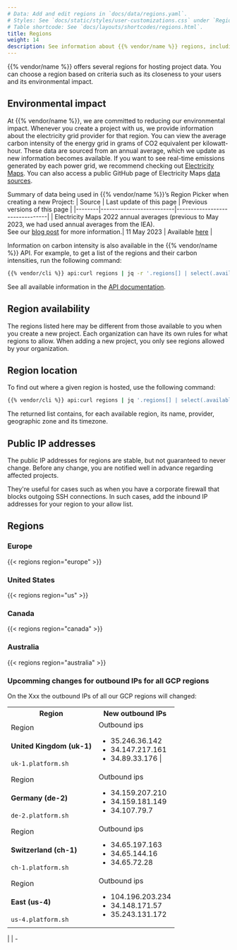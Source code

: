 ```yaml
---
# Data: Add and edit regions in `docs/data/regions.yaml`.
# Styles: See `docs/static/styles/user-customizations.css` under `Region information`
# Table shortcode: See `docs/layouts/shortcodes/regions.html`.
title: Regions
weight: 14
description: See information about {{% vendor/name %}} regions, including their environmental impact and IP addresses.
---
```


{{% vendor/name %}} offers several regions for hosting project data.
You can choose a region based on criteria such as its closeness to your users and its environmental impact.

## Environmental impact

At {{% vendor/name %}}, we are committed to reducing our environmental impact. Whenever you create a project with us, we provide information about the electricity grid provider for that region. You can view the average carbon intensity of the energy grid in grams of CO2 equivalent per kilowatt-hour.
These data are sourced from an annual average, which we update as new information becomes available. If you want to see real-time emissions generated by each power grid, we recommend checking out [Electricity Maps](https://app.electricitymap.org/map). You can also access a public GitHub page of Electricity Maps [data sources](https://github.com/electricitymap/electricitymap-contrib/blob/master/DATA_SOURCES.md).

Summary of data being used in {{% vendor/name %}}’s Region Picker when creating a new Project:
| Source | Last update of this page | Previous versions of this page |
|--------|--------------------------|--------------------------------|
| Electricity Maps 2022 annual averages (previous to May 2023, we had used annual averages from the IEA). <BR> See our [blog post](https://platform.sh/blog/platformsh-is-now-using-annual-carbon-intensities-from-electricity-maps/) for more information.| 11 May 2023 | Available [here](https://github.com/platformsh/platformsh-docs/commits/main/docs/src/development/regions.md) |

Information on carbon intensity is also available in the {{% vendor/name %}} API.
For example, to get a list of the regions and their carbon intensities, run the following command:

```bash
{{% vendor/cli %}} api:curl regions | jq -r '.regions[] | select(.available) | .label + ": " + .environmental_impact.carbon_intensity'
```

See all available information in the [API documentation](https://api.platform.sh/docs/#tag/Regions).

## Region availability

The regions listed here may be different from those available to you when you create a new project.
Each organization can have its own rules for what regions to allow.
When adding a new project, you only see regions allowed by your organization.

## Region location

To find out where a given region is hosted, use the following command:

``` bash
{{% vendor/cli %}} api:curl regions | jq '.regions[] | select(.available)  | .id + ": " + .provider.name + " - " + .zone + " - " + .timezone' | sort
```

The returned list contains, for each available region, its name, provider, geographic zone and its timezone.

## Public IP addresses

The public IP addresses for regions are stable, but not guaranteed to never change.
Before any change, you are notified well in advance regarding affected projects.

They're useful for cases such as when you have a corporate firewall that blocks outgoing SSH connections.
In such cases, add the inbound IP addresses for your region to your allow list.

## Regions

### Europe

{{< regions region="europe" >}}

### United States

{{< regions region="us" >}}

### Canada

{{< regions region="canada" >}}

### Australia

{{< regions region="australia" >}}


### Upcomming changes for outbound IPs for all GCP regions

On the Xxx the outbound IPs of all our GCP regions will changed:

<table class="table-auto text-center" style="max-width: calc(100vw - 2rem);">
    <tbody>
        <!-- Header -->
        <tr class="hidden md:table-row [&_th]:px-6 [&_th]:py-5 md:sticky md:top-24 md:z-20">
            <th>Region</th>
            <th>New outbound IPs</th>
        </tr>
        <tr class="flex wrap flex-col mb-6 border-t border-slate md:table-row [&>td]:align-middle [&_ul]:!my-2">
            <!-- Region overview -->
            <td class="relative block md:table-cell py-4 px-2 bg-stone">
                <span class="md:hidden z-10 absolute rounded tx-sm top-0 left-0 p-2 bg-skye-light">Region</span>
                <h4 class="font-black !text-2xl !mt-4">United Kingdom (uk-1)</h4>
                <code class="!bg-snow">uk-1.platform.sh</code>
            </td>
            <!-- Outbound ips -->
            <td class="relative block md:table-cell p-6 pt-10 z-10 bg-snow">
                <span class="md:hidden z-10 absolute rounded tx-sm top-0 left-0 p-2 bg-skye-light">Outbound ips</span>
                <ul>
                    <li>35.246.36.142</li>
                    <li>34.147.217.161</li>
                    <li>34.89.33.176 |</li>
                </ul>
            </td>
        </tr>
        <tr class="flex wrap flex-col mb-6 border-t border-slate md:table-row [&>td]:align-middle [&_ul]:!my-2">
            <!-- Region overview -->
            <td class="relative block md:table-cell py-4 px-2 bg-stone">
                <span class="md:hidden z-10 absolute rounded tx-sm top-0 left-0 p-2 bg-skye-light">Region</span>
                <h4 class="font-black !text-2xl !mt-4">Germany (de-2)</h4>
                <code class="!bg-snow">de-2.platform.sh</code>
            </td>
            <!-- Outbound ips -->
            <td class="relative block md:table-cell p-6 pt-10 z-10 bg-snow">
                <span class="md:hidden z-10 absolute rounded tx-sm top-0 left-0 p-2 bg-skye-light">Outbound ips</span>
                <ul>
                    <li>34.159.207.210</li>
                    <li>34.159.181.149</li>
                    <li>34.107.79.7</li>
                </ul>
            </td>
        </tr>
        <tr class="flex wrap flex-col mb-6 border-t border-slate md:table-row [&>td]:align-middle [&_ul]:!my-2">
            <!-- Region overview -->
            <td class="relative block md:table-cell py-4 px-2 bg-stone">
                <span class="md:hidden z-10 absolute rounded tx-sm top-0 left-0 p-2 bg-skye-light">Region</span>
                <h4 class="font-black !text-2xl !mt-4">Switzerland (ch-1)</h4>
                <code class="!bg-snow">ch-1.platform.sh</code>
            </td>
            <!-- Outbound ips -->
            <td class="relative block md:table-cell p-6 pt-10 z-10 bg-snow">
                <span class="md:hidden z-10 absolute rounded tx-sm top-0 left-0 p-2 bg-skye-light">Outbound ips</span>
                <ul>
                    <li>34.65.197.163</li>
                    <li>34.65.144.16</li>
                    <li>34.65.72.28</li>
                </ul>
            </td>
        </tr>
        <tr class="flex wrap flex-col mb-6 border-t border-slate md:table-row [&>td]:align-middle [&_ul]:!my-2">
            <!-- Region overview -->
            <td class="relative block md:table-cell py-4 px-2 bg-stone">
                <span class="md:hidden z-10 absolute rounded tx-sm top-0 left-0 p-2 bg-skye-light">Region</span>
                <h4 class="font-black !text-2xl !mt-4">East (us-4)</h4>
                <code class="!bg-snow">us-4.platform.sh</code>
            </td>
            <!-- Outbound ips -->
            <td class="relative block md:table-cell p-6 pt-10 z-10 bg-snow">
                <span class="md:hidden z-10 absolute rounded tx-sm top-0 left-0 p-2 bg-skye-light">Outbound ips</span>
                <ul>
                    <li>104.196.203.234</li>
                    <li>34.148.171.57</li>
                    <li>35.243.131.172</li>
                </ul>
            </td>
        </tr>
    </tbody>
</table>
|  |
-